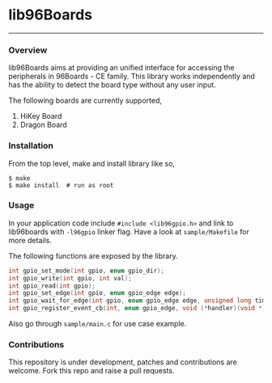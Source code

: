 # lib96Boards
-------------

### Overview

lib96Boards aims at providing an unified interface for accessing the peripherals in 96Boards - CE family. This library works independently and has the ability to detect the board type without any user input.

The following boards are currently supported,
  1. HiKey Board
  2. Dragon Board

### Installation

From the top level, make and install library like so,

``` shell
$ make
$ make install  # run as root
```

### Usage

In your application code include `#include <lib96gpio.h>` and link to lib96boards with `-l96gpio` linker flag.  Have a look at `sample/Makefile` for more details.

The following functions are exposed by the library.
``` c
int gpio_set_mode(int gpio, enum gpio_dir);
int gpio_write(int gpio, int val);
int gpio_read(int gpio);
int gpio_set_edge(int gpio, enum gpio_edge edge);
int gpio_wait_for_edge(int gpio, enum gpio_edge edge, unsigned long timeout_ms);
int gpio_register_event_cb(int, enum gpio_edge, void (*handler)(void *), void *);
```

Also go through `sample/main.c` for use case example.

### Contributions

This repository is under development, patches and contributions are welcome. Fork this repo and raise a pull requests.
